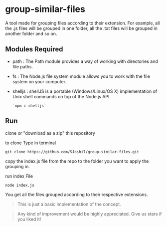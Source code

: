 # group-similar-files
A tool made for grouping files according to their extension. For example, all the .js files will be grouped in one folder, all the .txt files will be grouped in another folder and so on.

## Modules Required
* path : The Path module provides a way of working with directories and file paths.

* fs : The Node.js file system module allows you to work with the file system on your computer.
  
* shelljs : shellJS is a portable (Windows/Linux/OS X) implementation of Unix shell commands on top of the Node.js API.
                       
      `npm i shelljs`
      
## Run

clone or "download as a zip" this repository

to clone Type in terminal

`git clone https://github.com/SJoshi7/group-similar-files.git`

copy the index.js file from the repo to the folder you want to apply the grouping in.

run index File

`node index.js`


You get all the files grouped according to their respective extensions.     

>This is just a basic implementation of the concept. 

>Any kind of improvement would be highly appreciated. Give us stars if you liked it!
